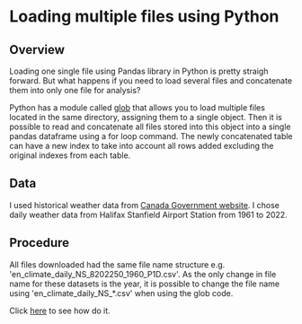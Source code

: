 # Loading multiple files using Python

## Overview
Loading one single file using Pandas library in Python is pretty straigh forward. But what happens if you need to load several files and concatenate them into only one file for analysis? 

Python has a module called [glob](https://docs.python.org/3/library/glob.html#module-glob) that allows you to load multiple files located in the same directory, assigning them to a single object. Then it is possible to read and concatenate all files stored into this object into a single pandas dataframe using a for loop command. The newly concatenated table can have a new index to take into account all rows added excluding the original indexes from each table.


## Data
I used historical weather data from [Canada Government website](https://climate.weather.gc.ca/historical_data/search_historic_data_e.html). I chose daily weather data from Halifax Stanfield Airport Station from 1961 to 2022.

## Procedure

All files downloaded had the same file name structure e.g. 'en_climate_daily_NS_8202250_1960_P1D.csv'. As the only change in file name for these datasets is the year, it is possible to change the file name using 'en_climate_daily_NS_*.csv' when using the glob code.

Click [here](https://github.com/lelacerda/LoadMultipleFiles/blob/main/Load_Multiple_Files.ipynb) to see how do it.

